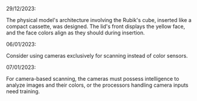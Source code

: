 29/12/2023:

The physical model's architecture involving the Rubik's cube, inserted like a compact cassette, was designed. The lid's front displays the yellow face, and the face colors align as they should during insertion.

06/01/2023:

Consider using cameras exclusively for scanning instead of color sensors.

07/01/2023:

For camera-based scanning, the cameras must possess intelligence to analyze images and their colors, or the processors handling camera inputs need training.

